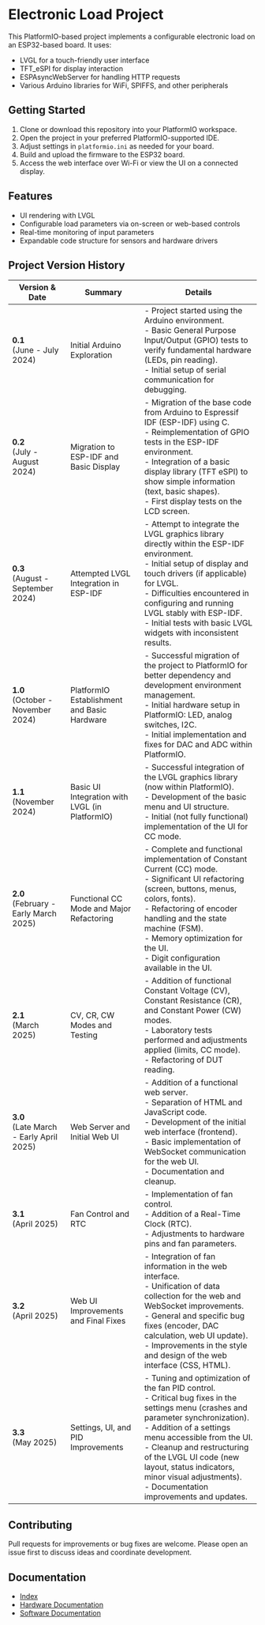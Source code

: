 # Electronic Load Project

This PlatformIO-based project implements a configurable electronic load on an ESP32-based board. It uses:

- LVGL for a touch-friendly user interface
- TFT_eSPI for display interaction
- ESPAsyncWebServer for handling HTTP requests
- Various Arduino libraries for WiFi, SPIFFS, and other peripherals

## Getting Started

1. Clone or download this repository into your PlatformIO workspace.
2. Open the project in your preferred PlatformIO-supported IDE.
3. Adjust settings in `platformio.ini` as needed for your board.
4. Build and upload the firmware to the ESP32 board.
5. Access the web interface over Wi-Fi or view the UI on a connected display.

## Features

- UI rendering with LVGL
- Configurable load parameters via on-screen or web-based controls
- Real-time monitoring of input parameters
- Expandable code structure for sensors and hardware drivers

## Project Version History

| Version & Date | Summary | Details |
|---|---|---|
| **0.1**<br>(June - July 2024) | Initial Arduino Exploration | - Project started using the Arduino environment.<br>- Basic General Purpose Input/Output (GPIO) tests to verify fundamental hardware (LEDs, pin reading).<br>- Initial setup of serial communication for debugging. |
| **0.2**<br>(July - August 2024) | Migration to ESP-IDF and Basic Display | - Migration of the base code from Arduino to Espressif IDF (ESP-IDF) using C.<br>- Reimplementation of GPIO tests in the ESP-IDF environment.<br>- Integration of a basic display library (TFT eSPI) to show simple information (text, basic shapes).<br>- First display tests on the LCD screen. |
| **0.3**<br>(August - September 2024) | Attempted LVGL Integration in ESP-IDF | - Attempt to integrate the LVGL graphics library directly within the ESP-IDF environment.<br>- Initial setup of display and touch drivers (if applicable) for LVGL.<br>- Difficulties encountered in configuring and running LVGL stably with ESP-IDF.<br>- Initial tests with basic LVGL widgets with inconsistent results. |
| **1.0**<br>(October - November 2024) | PlatformIO Establishment and Basic Hardware | - Successful migration of the project to PlatformIO for better dependency and development environment management.<br>- Initial hardware setup in PlatformIO: LED, analog switches, I2C.<br>- Initial implementation and fixes for DAC and ADC within PlatformIO. |
| **1.1**<br>(November 2024) | Basic UI Integration with LVGL (in PlatformIO) | - Successful integration of the LVGL graphics library (now within PlatformIO).<br>- Development of the basic menu and UI structure.<br>- Initial (not fully functional) implementation of the UI for CC mode. |
| **2.0**<br>(February - Early March 2025) | Functional CC Mode and Major Refactoring | - Complete and functional implementation of Constant Current (CC) mode.<br>- Significant UI refactoring (screen, buttons, menus, colors, fonts).<br>- Refactoring of encoder handling and the state machine (FSM).<br>- Memory optimization for the UI.<br>- Digit configuration available in the UI. |
| **2.1**<br>(March 2025) | CV, CR, CW Modes and Testing | - Addition of functional Constant Voltage (CV), Constant Resistance (CR), and Constant Power (CW) modes.<br>- Laboratory tests performed and adjustments applied (limits, CC mode).<br>- Refactoring of DUT reading. |
| **3.0**<br>(Late March - Early April 2025) | Web Server and Initial Web UI | - Addition of a functional web server.<br>- Separation of HTML and JavaScript code.<br>- Development of the initial web interface (frontend).<br>- Basic implementation of WebSocket communication for the web UI.<br>- Documentation and cleanup. |
| **3.1**<br>(April 2025) | Fan Control and RTC | - Implementation of fan control.<br>- Addition of a Real-Time Clock (RTC).<br>- Adjustments to hardware pins and fan parameters. |
| **3.2**<br>(April 2025) | Web UI Improvements and Final Fixes | - Integration of fan information in the web interface.<br>- Unification of data collection for the web and WebSocket improvements.<br>- General and specific bug fixes (encoder, DAC calculation, web UI update).<br>- Improvements in the style and design of the web interface (CSS, HTML). |
| **3.3**<br>(May 2025) | Settings, UI, and PID Improvements | - Tuning and optimization of the fan PID control.<br>- Critical bug fixes in the settings menu (crashes and parameter synchronization).<br>- Addition of a settings menu accessible from the UI.<br>- Cleanup and restructuring of the LVGL UI code (new layout, status indicators, minor visual adjustments).<br>- Documentation improvements and updates. |

## Contributing

Pull requests for improvements or bug fixes are welcome. Please open an issue first to discuss ideas and coordinate development.

## Documentation

- [Index](docs/index.md)
- [Hardware Documentation](docs/hardware.md)
- [Software Documentation](docs/software.md)